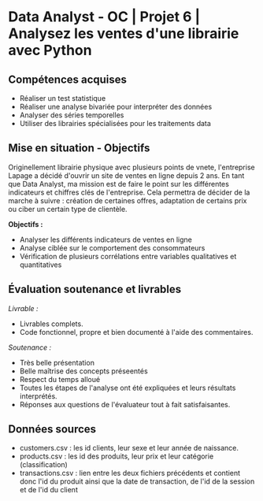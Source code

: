 # Data Analyst - OC | Projet 6 | Analysez les ventes d'une librairie avec Python

## Compétences acquises
- Réaliser un test statistique
- Réaliser une analyse bivariée pour interpréter des données
- Analyser des séries temporelles
- Utiliser des librairies spécialisées pour les traitements data

## Mise en situation - Objectifs
Originellement librairie physique avec plusieurs points de vnete, l'entreprise Lapage a décidé d'ouvrir un site de ventes en ligne depuis 2 ans. 
En tant que Data Analyst, ma mission est de faire le point sur les différentes indicateurs et chiffres clés de l'entreprise. Cela permettra de décider de la marche à suivre : création de certaines offres, adaptation de certains prix ou ciber un certain type de clientèle. 

**Objectifs :**
- Analyser les différents indicateurs de ventes en ligne
- Analyse ciblée sur le comportement des consommateurs
- Vérification de plusieurs corrélations entre variables qualitatives et quantitatives

## Évaluation soutenance et livrables
*Livrable :* 
- Livrables complets.
- Code fonctionnel, propre et bien documenté à l'aide des commentaires. 

*Soutenance :* 
- Très belle présentation
- Belle maîtrise des concepts préseentés
- Respect du temps alloué
- Toutes les étapes de l'analyse ont été expliquées et leurs résultats interprétés.
- Réponses aux questions de l'évaluateur tout à fait satisfaisantes. 

## Données sources
- customers.csv : les id clients, leur sexe et leur année de naissance. 
- products.csv : les id des produits, leur prix et leur catégorie (classification)
- transactions.csv : lien entre les deux fichiers précédents et contient donc l'id du produit ainsi que la date de transaction, de l'id de la session et de l'id du client
